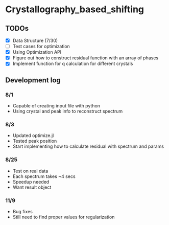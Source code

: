 # Crystallography_based_shifting
## TODOs
- [x] Data Structure (7/30)
- [ ] Test cases for optimization
- [x] Using Optimization API
- [x] Figure out how to construct residual function with an array of phases
- [x] Implement function for q calculation for different crystals

## Development log
### 8/1
* Capable of creating input file with python
* Using crystal and peak info to reconstruct spectrum

### 8/3
* Updated optimize.jl
* Tested peak position
* Start implementing how to calculate residual with spectrum and params

### 8/25
* Test on real data
* Each spectrum takes ~4 secs
* Speedup needed
* Want result object

### 11/9
* Bug fixes
* Still need to find proper values for regularization